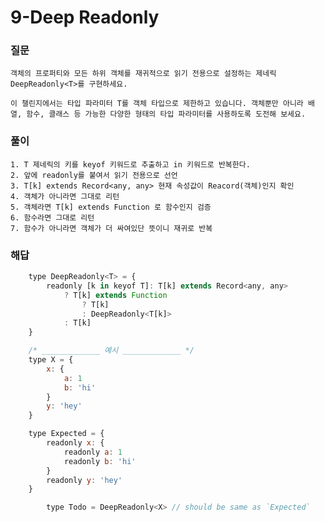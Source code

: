 # 9-Deep Readonly

### 질문
	객체의 프로퍼티와 모든 하위 객체를 재귀적으로 읽기 전용으로 설정하는 제네릭 DeepReadonly<T>를 구현하세요.

	이 챌린지에서는 타입 파라미터 T를 객체 타입으로 제한하고 있습니다. 객체뿐만 아니라 배열, 함수, 클래스 등 가능한 다양한 형태의 타입 파라미터를 사용하도록 도전해 보세요.

### 풀이
	1. T 제네릭의 키를 keyof 키워드로 추출하고 in 키워드로 반복한다.
	2. 앞에 readonly를 붙여서 읽기 전용으로 선언
	3. T[k] extends Record<any, any> 현재 속성값이 Reacord(객체)인지 확인
	4. 객체가 아니라면 그대로 리턴
	5. 객체라면 T[k] extends Function 로 함수인지 검증
	6. 함수라면 그대로 리턴
	7. 함수가 아니라면 객체가 더 싸여있단 뜻이니 재귀로 반복
### 해답
```javascript
	type DeepReadonly<T> = {
		readonly [k in keyof T]: T[k] extends Record<any, any>
			? T[k] extends Function
				? T[k]
				: DeepReadonly<T[k]>
			: T[k]
	}

	/* _____________ 예시 _____________ */
	type X = { 
		x: { 
			a: 1
			b: 'hi'
		}
		y: 'hey'
	}

	type Expected = { 
		readonly x: { 
			readonly a: 1
			readonly b: 'hi'
		}
		readonly y: 'hey' 
	}

		type Todo = DeepReadonly<X> // should be same as `Expected`
```